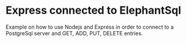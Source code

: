 # Express connected to ElephantSql

Example on how to use Nodejs and Express in order to connect to a PostgreSql server and GET, ADD, PUT, DELETE entries.
